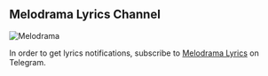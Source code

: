 ## Melodrama Lyrics Channel

![Melodrama](melodrama.jpg)

In order to get lyrics notifications, subscribe to [Melodrama Lyrics](https://t.me/melodramalyrics) on Telegram.
